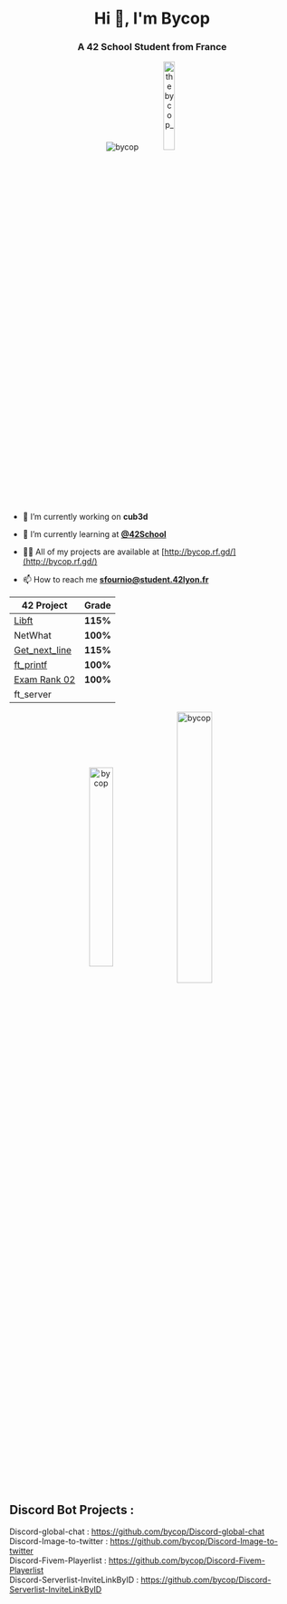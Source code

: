 <h1 align="center">Hi 👋, I'm Bycop</h1>
<h3 align="center">A 42 School Student from France</h3>

<p align="center"> <img src="https://komarev.com/ghpvc/?username=bycop&label=Profile%20views&color=0e75b6&style=flat" alt="bycop" /> <a href="https://twitter.com/thebycop_" target="blank"><img src="https://img.shields.io/twitter/follow/thebycop_?logo=twitter&style=for-the-badge" height="20%" width="20%" alt="thebycop_" /></a></p>

<p align="left">  </p>

- 🔭 I’m currently working on **cub3d**

- 🌱 I’m currently learning at [**@42School**](https://github.com/42School)

- 👨‍💻 All of my projects are available at [http://bycop.rf.gd/](http://bycop.rf.gd/)

- 📫 How to reach me **sfournio@student.42lyon.fr**

| 42 Project        | Grade      |
| -----|-----|
| <a href="https://github.com/bycop/42-libft"> Libft </a> | **115%** |
| NetWhat | **100%** |
| <a href="https://github.com/bycop/42-get_next_line"> Get_next_line </a> | **115%** |
| <a href="https://github.com/bycop/42-ft_printf"> ft_printf </a> | **100%** |
| <a href="https://github.com/bycop/42-exam-rank-02"> Exam Rank 02 </a> | **100%** |
| ft_server |  |

<p align="center"><img align="center" src="https://github-readme-stats.vercel.app/api/top-langs?username=bycop&show_icons=true&locale=en&layout=compact" alt="bycop" height="30%" width="29%"/>&nbsp;<img align="center" src="https://github-readme-stats.vercel.app/api?username=bycop&show_icons=true&locale=en" alt="bycop" height="35%" width="35%" /></p>

## Discord Bot Projects : 
Discord-global-chat : https://github.com/bycop/Discord-global-chat <br>
Discord-Image-to-twitter : https://github.com/bycop/Discord-Image-to-twitter <br>
Discord-Fivem-Playerlist : https://github.com/bycop/Discord-Fivem-Playerlist <br>
Discord-Serverlist-InviteLinkByID : https://github.com/bycop/Discord-Serverlist-InviteLinkByID

